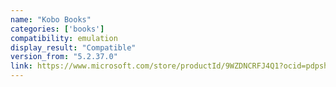 ```yaml
---
name: "Kobo Books"
categories: ['books']
compatibility: emulation
display_result: "Compatible"
version_from: "5.2.37.0"
link: https://www.microsoft.com/store/productId/9WZDNCRFJ4Q1?ocid=pdpshare
---
```

